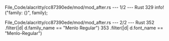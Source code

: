 File_Code/alacritty/cc87390ede/mod/mod_after.rs --- 1/2 --- Rust
                                                                                                                                                           329     info!("family: {}", family);

File_Code/alacritty/cc87390ede/mod/mod_after.rs --- 2/2 --- Rust
352                 .filter(|d| d.family_name == "Menlo Regular")                                                                                            353                 .filter(|d| d.font_name == "Menlo-Regular")

